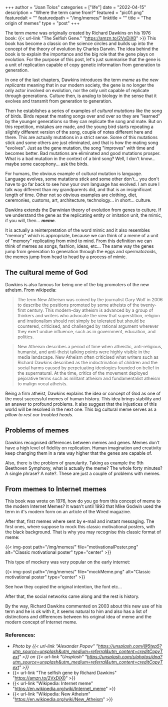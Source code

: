 +++
author = "Joan Tolos"
categories = ["life"]
date = "2022-04-15"
description = "Where the term came from?"
featured = "pic01.png"
featuredalt = ""
featuredpath = "/img/memes/"
linktitle = ""
title = "The origin of memes"
type = "post"
+++

The term _meme_ was originally created by Richard Dawkins on his 1976 book: {{< url-link "The Selfish Gene." "https://amzn.to/2VxDiX0" >}} This book has become a classic on the science circles and builds up into the concept of the theory of evolution by Charles Darwin. The idea behind the book is to explain the importance and the big role that the gene plays on evolution. For the purpose of this post, let's just summarise that the gene is a unit of replication capable of copy genetic information from generation to generation.

In one of the last chapters, Dawkins introduces the term _meme_ as the _new replicants_ meaning that in our modern society, the gene is no longer the only actor involved on evolution, nor the only unit capable of replicate through generations. Culture then, is analog to biology in the sense that it evolves and transmit from generation to generation.

Then he establishes a series of examples of _cultural mutations_ like the song of birds. Birds repeat the mating songs over and over so they are "learned" by the younger generations so they can replicate the song and mate. But on this repetition, mistakes are made, and the young bird starts repeating a slightly different version of the song, couple of notes different here and there. This are actually mutations in a strict sense. Some of this mutations stick and some others are just eliminated, and that is how the mating song "evolves". Just as the gene mutation, the song "improves" with time and becomes better. Bad mutations are eliminated and good mutations prosper. What is a bad mutation in the context of a bird song? Well, I don't know... maybe some cacophony... ask the birds.

For humans, the obvious example of cultural mutation is language. Language evolves, some mutations stick and some other don't... you don't have to go far back to see how your own language has evolved. I am sure I talk way different than my grandparents did, and that is an insignificant length of time. Other not so obvious examples are clothing, diet, ceremonies, customs, art, architecture, technology... in short... culture.

Dawkins extends the Darwinian theory of evolution from genes to culture. If we understand the gene as the replicating entity or imitation unit, the mimic, if you will, then... **_meme_**.

It is actually a reinterpretation of the word mimic and it also resembles "memory" which is appropriate, because we can think of a meme of a unit of "memory" replicating from mind to mind. From this definition we can think of memes as songs, fashion, ideas, etc... The same way the genes jump from generation to generation through the eggs and spermatozoids, the memes jump from head to head by a process of mimic.

## The cultural meme of God

Dawkins is also famous for being one of the big promoters of the new atheism. From wikipedia:

> The term New Atheism was coined by the journalist Gary Wolf in 2006 to describe the positions promoted by some atheists of the twenty-first century. This modern-day atheism is advanced by a group of thinkers and writers who advocate the view that superstition, religion and irrationalism should not simply be tolerated but should be countered, criticised, and challenged by rational argument wherever they exert undue influence, such as in government, education, and politics.

>New Atheism describes a period of time when atheistic, anti-religious, humanist, and anti-theist talking points were highly visible in the media landscape. New Atheism often criticised what writers such as Richard Dawkins described as the indoctrination of children and the social harms caused by perpetuating ideologies founded on belief in the supernatural. At the time, critics of the movement deployed pejorative terms such as militant atheism and fundamentalist atheism to malign vocal atheists.

Being a firm atheist, Dawkins explains the idea or concept of God as one of the most successful memes of human history. This idea brings stability and an answer to profound problems. It also suggest that the injustices of this world will be resolved in the next one. This big cultural meme serves as a _pillow to rest our troubled heads_.

## Problems of memes

Dawkins recognised differences between memes and genes. Memes don't have a high level of fidelity on replication. Human imagination and creativity keep changing them in a rate way higher that the genes are capable of.

Also, there is the problem of granularity. Taking as example the 9th Beethoven Symphony, what is actually the meme? The whole forty minutes? A single phrase? A note?. These are just a couple of problems with memes.

## From memes to Internet memes

This book was wrote on 1976, how do you go from this concept of meme to the modern Internet Memes? It wasn't until 1993 that Mike Godwin used the term in it's modern form on an article of the Wired magazine.

After that, first memes where sent by e-mail and instant messaging. The first ones, where suppose to mock this classic motivational posters, with the black background. That is why you may recognise this classic format of meme:

{{< img-post path="/img/memes/" file="motivationalPoster.png" alt="Classic motivational poster" type="center" >}}

This type of mockery was very popular on the early internet:

{{< img-post path="/img/memes/" file="mockMeme.png" alt="Classic motivational poster" type="center" >}}

See how they copied the original intention, the font etc...

After that, the social networks came along and the rest is history.

By the way, Richard Dawkins commented on 2003 about this new use of his term and he is ok with it, it seems natural to him and also has a list of distinctions and differences between his original idea of meme and the modern concept of Internet meme.

### References:

* _Photo by {{< url-link "Alexander Popov" "https://unsplash.com/@5tep5?utm_source=unsplash&utm_medium=referral&utm_content=creditCopyText" >}} on {{< url-link "Unsplash" "https://unsplash.com/s/photos/dna?utm_source=unsplash&utm_medium=referral&utm_content=creditCopyText" >}}_
* {{< url-link "The selfish gene by Richard Dawkins" "https://amzn.to/2VxDiX0" >}}
* {{< url-link "Wikipedia: Internet meme" "https://en.wikipedia.org/wiki/Internet_meme" >}}
* {{< url-link "Wikipedia: New Atheism" "https://en.wikipedia.org/wiki/New_Atheism" >}}
